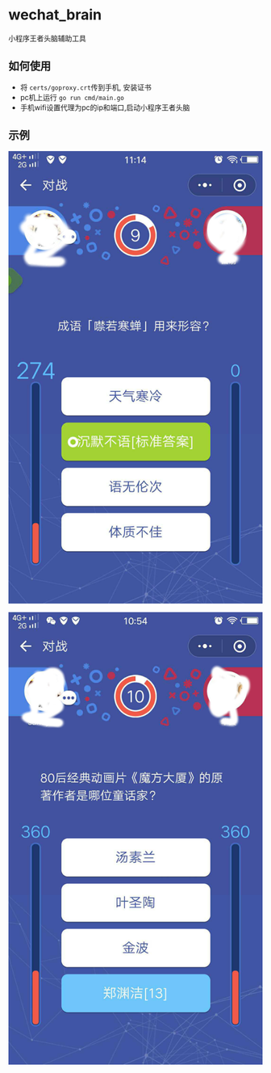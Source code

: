 # wechat_brain
小程序王者头脑辅助工具



## 如何使用
	
- 将 `certs/goproxy.crt`传到手机, 安装证书
- pc机上运行  `go run cmd/main.go`
- 手机wifi设置代理为pc的ip和端口,启动小程序王者头脑


## 示例
![自动提示标准答案](docs/2.jpg)

![自动估算最可能的答案](docs/1.jpg)

